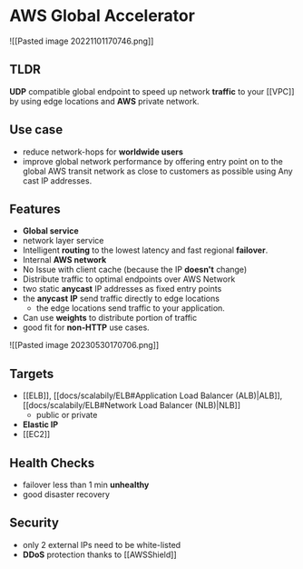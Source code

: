 
# AWS Global Accelerator

![[Pasted image 20221101170746.png]]
## TLDR
**UDP** compatible global endpoint to speed up network **traffic** to your [[VPC]] by using edge locations and **AWS** private network.

## Use case
- reduce network-hops for **worldwide users**
- improve global network performance by offering entry point on to the global AWS transit network as close to customers as possible using Any cast IP addresses.

## Features
- **Global service**
- network layer service
- Intelligent **routing** to the lowest latency and fast regional **failover**.
- Internal **AWS network**
- No Issue with client cache (because the IP **doesn't** change)
- Distribute traffic to optimal endpoints over AWS Network
- two static **anycast** IP addresses as fixed entry points
- the **anycast** **IP** send traffic directly to edge locations
	- the edge locations send traffic to your application.
- Can use **weights** to distribute portion of traffic
- good fit for **non-HTTP** use cases.

![[Pasted image 20230530170706.png]]

## Targets
- [[ELB]], [[docs/scalabily/ELB#Application Load Balancer (ALB)|ALB]], [[docs/scalabily/ELB#Network Load Balancer (NLB)|NLB]]
	- public or private
- **Elastic IP**
- [[EC2]]

## Health Checks
- failover less than 1 min **unhealthy**
- good disaster recovery

## Security
- only 2 external IPs need to be white-listed
- **DDoS** protection thanks to [[AWSShield]]


